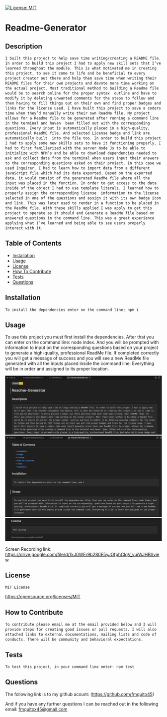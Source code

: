 
  [![License: MIT](https://img.shields.io/badge/License-MIT-yellow.svg)](https://opensource.org/licenses/MIT)

  # Readme-Generator

  ## Description
    I built this project to help save time writing/creating a README file. In order to build this project I had to apply new skill sets that I’ve learned throughout the module. This is what motivated me in creating this project, to see it come to life and be beneficial to every project creator out there and help them save time when writing their README files for their own projects and devote more time working on the actual project. Most traditional method to building a Readme file would be to search online for the proper syntax  outline and have to modify it by deleting unwanted comments for the steps to follow and then having to fill things out on their own and find proper badges and links for the license used. I have built this project to save a coders time when they’d manually write their own ReadMe file. My project allows for a Readme file to be generated after running a command line in the terminal and haven  been filled out with the corresponding questions. Every input is automatically placed in a high-quality, professional ReadME file. And selected License badge and link are automatically built  into the file too. In order to build this project I had to apply some new skills sets to have it functioning properly. I had to first familiarized with the server Node Js to be able to initialize with NPM’s and be able to download dependencies needed to  ask and collect data from the terminal when users input their answers to the corresponding questions asked on their project. In this case we used Inquirer. I had to learn how to import data from a different javaScript file which had its data exported. Based on the exported data, it would consist of the generated ReadMe file where all the input was placed in the function. In order to get access to the data inside of the object I had to use template literals. I learned how to properly assign the corresponding license  information to the license selected in one of the questions and assign it with its own badge icon and link. This was later used to render in a function to be placed in the ReadMe file. With these skills applied I was apply to get this project to operate as it should and Generate a ReadMe file based on answered questions in the command line. This was a great experience applying what I’ve learned and being able to see users properly interact with it.
  

  ## Table of Contents

  - [Installation](#installation)
  - [Usage](#usage)
  - [License](#license)
  - [How To Contribute](#how-to-contribute)
  - [Tests](#tests)
  - [Questions](#questions)

  ## Installation
    To install the dependencies enter on the command line; npm i

  ## Usage
  To use this project you must first install the dependencies. After that you can enter on the command line: node index. And you will be prompted with information to input on the corresponding  questions based on your project to generate a high-quality, professional ReadMe file. If completed correctly you will get a message of success and you will see a new ReadMe file generated with all the inputs placed inside the command line. Everything will be in order and assigned to its proper location. 

  ![alt text](./assets/images/Screenshot%202023-09-16%20at%202.02.22%20AM.png)
  ![alt text](./assets/images/Screenshot%202023-09-16%20at%202.02.51%20AM.png)
  ![alt text](./assets/images/Screenshot%202023-09-16%20at%202.03.16%20AM.png)

  Screen Recording link:
  https://drive.google.com/file/d/1kJ0WEr9b280E5yJOfphClqV_vujWJHBl/view

  
  ## License
    MIT License
  https://opensource.org/licenses/MIT
  

  ## How to Contribute
    To contribute please email me at the email provided below and I will provide steps for creating good issues or pull requests. I will also attached links to external documentations, mailing lists and code of conducts. There will be community and behavioral expectations.

  ## Tests
    To test this project, in your command line enter: npm test

  ## Questions
  The following link is to my github acount:
  (https://github.com/fmquito45) 

  And if you have any further questions I can be reached out in the following email:
  fmquitox45@gmail.com

